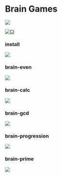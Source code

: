 # Brain Games

<a href="https://codeclimate.com/github/EvaOrdo/frontend-project-lvl1/maintainability"><img src="https://api.codeclimate.com/v1/badges/a8eb6c89678cfd29ee8a/maintainability" /></a>

[![CI](https://github.com/EvaOrdo/frontend-project-lvl1/workflows/CI/badge.svg)](https://github.com/EvaOrdo/frontend-project-lvl1/actions)

### install

<a href="https://asciinema.org/a/298736" target="_blank"><img src="https://asciinema.org/a/298736.svg" /></a>

### brain-even 

<a href="https://asciinema.org/a/298737" target="_blank"><img src="https://asciinema.org/a/298737.svg" /></a>

### brain-calc

<a href="https://asciinema.org/a/298734" target="_blank"><img src="https://asciinema.org/a/298734.svg" /></a>

### brain-gcd

<a href="https://asciinema.org/a/298735" target="_blank"><img src="https://asciinema.org/a/298735.svg" /></a>

### brain-progression

<a href="https://asciinema.org/a/298731" target="_blank"><img src="https://asciinema.org/a/298731.svg" /></a>

### brain-prime

<a href="https://asciinema.org/a/298732" target="_blank"><img src="https://asciinema.org/a/298732.svg" /></a>
